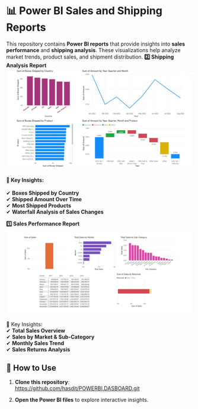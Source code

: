 # 📊 Power BI Sales and Shipping Reports  

This repository contains **Power BI reports** that provide insights into **sales performance** and **shipping analysis**. These visualizations help analyze market trends, product sales, and shipment distribution.
 **2️⃣ Shipping Analysis Report**  
![Shipping Report](pBI2.jpg)  

#### 🔹 Key Insights:  
✔ **Boxes Shipped by Country**  
✔ **Shipped Amount Over Time**  
✔ **Most Shipped Products**  
✔ **Waterfall Analysis of Sales Changes**  


 **1️⃣ Sales Performance Report**  
![Sales Report](pBI1.jpg)  

 🔹 Key Insights:  
✔ **Total Sales Overview**  
✔ **Sales by Market & Sub-Category**  
✔ **Monthly Sales Trend**  
✔ **Sales Returns Analysis**  

## 🚀 How to Use  
1. **Clone this repository**:   https://github.com/hasdit/POWERBI.DASBOARD.git
  
2. **Open the Power BI files** to explore interactive insights.
